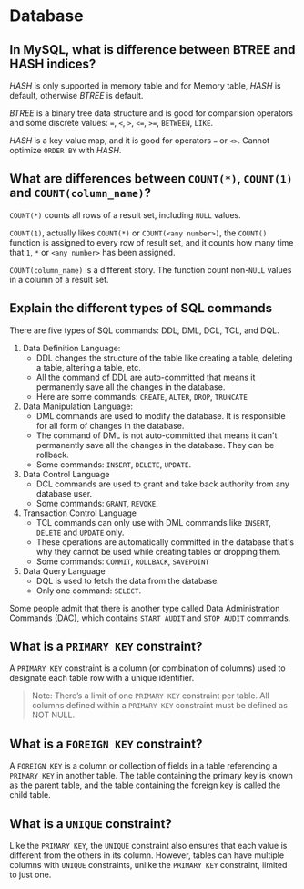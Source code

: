 # Database

## In MySQL, what is difference between BTREE and HASH indices?

*HASH* is only supported in memory table and for Memory table, *HASH* is default, otherwise *BTREE* is default.

*BTREE* is a binary tree data structure and is good for comparision operators and some discrete values: `=`, `<`, `>`, `<=`, `>=`, `BETWEEN`, `LIKE`.

*HASH* is a key-value map, and it is good for operators `=` or `<>`. Cannot optimize `ORDER BY` with *HASH*.

## What are differences between `COUNT(*)`, `COUNT(1)` and `COUNT(column_name)`?
   
`COUNT(*)` counts all rows of a result set, including `NULL` values.

`COUNT(1)`, actually likes `COUNT(*)` or `COUNT(<any number>)`, the `COUNT()` function is assigned to every row of result set, and it counts how many time that `1`, `*` or `<any number>` has been assigned.

`COUNT(column_name)` is a different story. The function count non-`NULL` values in a column of a result set.

## Explain the different types of SQL commands

There are five types of SQL commands: DDL, DML, DCL, TCL, and DQL.

1. Data Definition Language:
    - DDL changes the structure of the table like creating a table, deleting a table, altering a table, etc.
    - All the command of DDL are auto-committed that means it permanently save all the changes in the database.
    - Here are some commands: `CREATE`, `ALTER`, `DROP`, `TRUNCATE`
2. Data Manipulation Language:
    - DML commands are used to modify the database. It is responsible for all form of changes in the database.
    - The command of DML is not auto-committed that means it can't permanently save all the changes in the database. They can be rollback.
    - Some commands: `INSERT`, `DELETE`, `UPDATE`.
3. Data Control Language
    - DCL commands are used to grant and take back authority from any database user.
    - Some commands: `GRANT`, `REVOKE`.
4. Transaction Control Language
    - TCL commands can only use with DML commands like `INSERT`, `DELETE` and `UPDATE` only.
    - These operations are automatically committed in the database that's why they cannot be used while creating tables or dropping them.
    - Some commands: `COMMIT`, `ROLLBACK`, `SAVEPOINT`
5. Data Query Language
    - DQL is used to fetch the data from the database.
    - Only one command: `SELECT`.

Some people admit that there is another type called Data Administration Commands (DAC), which contains `START AUDIT` and `STOP AUDIT` commands.

## What is a `PRIMARY KEY` constraint?

A `PRIMARY KEY` constraint is a column (or combination of columns) used to designate each table row with a unique identifier.

> Note: There’s a limit of one `PRIMARY KEY` constraint per table. All columns defined within a `PRIMARY KEY` constraint must be defined as NOT NULL.

## What is a `FOREIGN KEY` constraint?

A `FOREIGN KEY` is a column or collection of fields in a table referencing a `PRIMARY KEY` in another table. The table containing the primary key is known as the parent table, and the table containing the foreign key is called the child table.

## What is a `UNIQUE` constraint?

Like the `PRIMARY KEY`, the `UNIQUE` constraint also ensures that each value is different from the others in its column. However, tables can have multiple columns with `UNIQUE` constraints, unlike the `PRIMARY KEY` constraint, limited to just one.